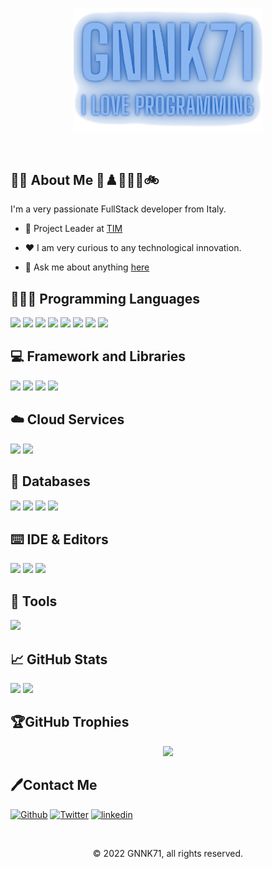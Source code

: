 <p align="center"><a href="https://www.linkedin.com/in/gpalleschi/"><img width="60%" src="./assets/MainTitle.png" /></a></p>

<br />

## 🙎‍♂️ About Me 🎾♟️🥾⛪📖🚲

I'm a very passionate FullStack developer from Italy.


- 💼 Project Leader at [TIM](https://www.tim.it/)  

- ❤️ I am very curious to any technological innovation.  

- 💬 Ask me about anything [here](https://github.com/gpalleschi/gpalleschi/issues)  


## 👨🏻‍💻 Programming Languages
<p align="left">
  <img src="https://img.shields.io/badge/-000000?style=for-the-badge&logo=c&logoColor=white" />
  <img src="https://img.shields.io/badge/Java-FF0000?style=for-the-badge&logo=java&logoColor=white" />
  <img src="https://img.shields.io/badge/Perl-00808F?style=for-the-badge&logo=perl&logoColor=white" />
  <img src="https://img.shields.io/badge/Python-3776AB?style=for-the-badge&logo=python&logoColor=white" />
  <img src="https://img.shields.io/badge/PLSQL-FF8000?style=for-the-badge&logo=oracle&logoColor=white" />
  <img src="https://img.shields.io/badge/HTML5-E34F26?style=for-the-badge&logo=html5&logoColor=white" />
  <img src="https://img.shields.io/badge/CSS3-1572B6?style=for-the-badge&logo=css3&logoColor=white" />
  <img src="https://img.shields.io/badge/JavaScript-323330?style=for-the-badge&logo=javascript&logoColor=F7DF1E" />
</p>

## 💻 Framework and Libraries
<p align="left">
  <img src="https://img.shields.io/badge/React-20232A?style=for-the-badge&logo=react&logoColor=61DAFB" />
  <img src="https://img.shields.io/badge/Bootstrap-563D7C?style=for-the-badge&logo=bootstrap&logoColor=white" />
  <img src="https://img.shields.io/badge/jquery-00994C?style=for-the-badge&logo=jquery&logoColor=white" />
  <img src="https://img.shields.io/badge/flutter-66B2FF?style=for-the-badge&logo=flutter&logoColor=white" />
</p>

## ☁️ Cloud Services
<p align="left">
  <img src="https://img.shields.io/badge/heroku-%23430098.svg?style=for-the-badge&logo=heroku&logoColor=white" />
  <img src="https://img.shields.io/badge/githubpages-1572B6.svg?style=for-the-badge&logo=githubpages&logoColor=white" />
</p>

## 📀 Databases
<p align="left">
 <img src="https://img.shields.io/badge/Oracle-FF0000.svg?style=for-the-badge&logo=oracle&logoColor=white" />
 <img src="https://img.shields.io/badge/sqlite-%2307405e.svg?style=for-the-badge&logo=sqlite&logoColor=white" />
 <img src="https://img.shields.io/badge/mysql-66B2FF.svg?style=for-the-badge&logo=mysql&logoColor=white" />
 <img src="https://img.shields.io/badge/postgresql-0080FF.svg?style=for-the-badge&logo=postgresql&logoColor=white" />
</p>

## ⌨️ IDE & Editors
<p align="left">
  <img src="https://img.shields.io/badge/Visual_Studio_Code-0078D4?style=for-the-badge&logo=visual%20studio%20code&logoColor=white" />
  <img src="https://img.shields.io/badge/Eclipse-330066?style=for-the-badge&logo=Eclipse&logoColor=white" />
  <img src="https://img.shields.io/badge/Vim-A0A0A0?style=for-the-badge&logo=vim&logoColor=white" />
</p>
</p>

## 🦾 Tools
<p align="left">
  <img src="https://img.shields.io/badge/Postman-FF6C37?style=for-the-badge&logo=postman&logoColor=white" />
</p>

## 📈 GitHub Stats

<p align="left" style="witdh:100%">
<img src="https://github-readme-stats.vercel.app/api?username=gpalleschi&theme=monokai&hide_border=false&include_all_commits=false&count_private=true" />
<img src="https://github-readme-stats.vercel.app/api/top-langs/?username=gpalleschi&theme=monokai&layout=compact&hide_border=true" />
</p>

## 🏆GitHub Trophies
<p align="center">
  <img src="https://github-profile-trophy.vercel.app/?username=gpalleschi&theme=monokai&no-frame=false&no-bg=false&margin-w=4&row=1" />
</p>

## 🖊️Contact Me
[<img alt="Github" src="https://img.shields.io/badge/GitHub-%2312100E.svg?&style=for-the-badge&logo=Github&logoColor=white" />](https://github.com/gpalleschi)
[<img alt="Twitter" src="https://img.shields.io/badge/twitter-%231DA1F2.svg?&style=for-the-badge&logo=twitter&logoColor=white" />](https://twitter.com/gnnk71)
[<img alt="linkedin" src="https://img.shields.io/badge/linkedin-%230077B5.svg?&style=for-the-badge&logo=linkedin&logoColor=white" />](https://www.linkedin.com/in/gpalleschi/)

<br />
<p align="center"> © 2022 GNNK71, all rights reserved. </p>

